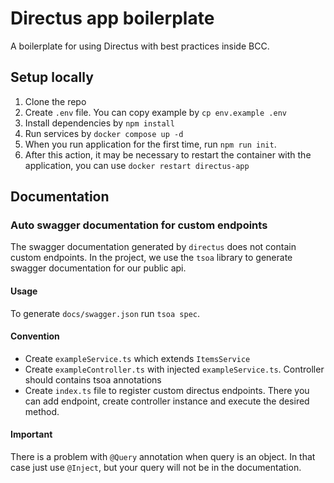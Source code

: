 # Directus app boilerplate

A boilerplate for using Directus with best practices inside BCC.

## Setup locally

1. Clone the repo
2. Create `.env` file. You can copy example by `cp env.example .env`
3. Install dependencies by `npm install`
4. Run services by `docker compose up -d`
5. When you run application for the first time, run `npm run init`. 
6. After this action, it may be necessary to restart the container with the application, you can use `docker restart directus-app`

## Documentation

### Auto swagger documentation for custom endpoints

The swagger documentation generated by `directus` does not contain custom endpoints. In the project, we use the `tsoa` library to generate swagger documentation for our public api.

#### Usage

To generate `docs/swagger.json` run `tsoa spec`.

#### Convention

- Create `exampleService.ts` which extends `ItemsService`
- Create `exampleController.ts` with injected `exampleService.ts`. Controller should contains tsoa annotations
- Create `index.ts` file to register custom directus endpoints. There you can add endpoint, create controller instance and execute the desired method.

#### Important

There is a problem with `@Query` annotation when query is an object. In that case just use `@Inject`, but your query will not be in the documentation.
